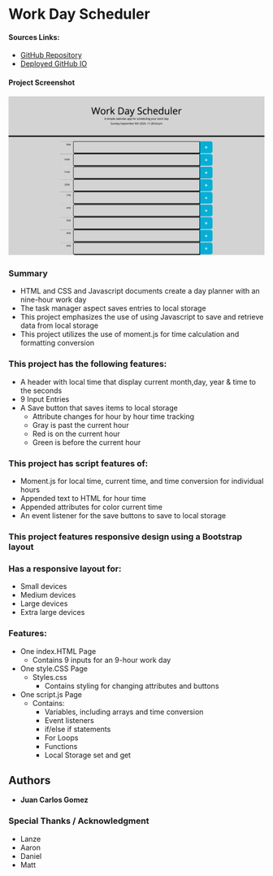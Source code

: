  # Work Day Scheduler


#### Sources Links:
* [GitHub Repository](https://github.com/jcgom3/Challenge-5-Day-Planner)
* [Deployed GitHub IO](https://jcgom3.github.io/Challenge-5-Day-Planner/)

#### Project Screenshot

![scheduler-screenshot.png](Develop/Challenge-5-Day-Planner.png)





### Summary
* HTML and CSS and Javascript documents create a day planner with an nine-hour work day
* The task manager aspect saves entries to local storage
* This project emphasizes the use of using Javascript to save and retrieve data from local storage
* This project utilizes the use of moment.js for time calculation and formatting  conversion 

### This project has the following features: 
* A header with local time that display current month,day, year & time to the seconds
* 9 Input Entries
* A Save button that saves items to local storage
    * Attribute changes for hour by hour time tracking 
    * Gray is past the current hour
    * Red is on the current hour
    * Green is before the current hour
    

### This project has script features of:
* Moment.js for local time, current time, and time conversion for individual hours
* Appended text to HTML for hour time
* Appended attributes for color current time 
* An event listener for the save buttons to save to local storage

### This project features responsive design using a Bootstrap layout

### Has a responsive layout for: 
* Small devices
* Medium devices
* Large devices
* Extra large devices


### Features: 
* One index.HTML Page 
    * Contains 9 inputs for an 9-hour work day
* One style.CSS Page
    * Styles.css
        * Contains styling for changing attributes and buttons
* One script.js Page
    * Contains: 
        * Variables, including arrays and time conversion 
        * Event listeners
        * if/else if statements
        * For Loops
        * Functions 
        * Local Storage set and get 

        
        
## Authors

* **Juan Carlos Gomez**

### Special Thanks / Acknowledgment
* Lanze
* Aaron
* Daniel
* Matt